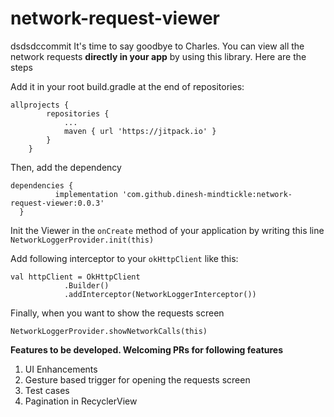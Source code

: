 # network-request-viewer
dsdsdccommit
It's time to say goodbye to Charles. You can view all the network requests **directly in your app** by using this library. Here are the steps


Add it in your root build.gradle at the end of repositories:

```
allprojects {
		repositories {
			...
			maven { url 'https://jitpack.io' }
		}
	}
  ```
  Then, add the dependency
  
  ```
  dependencies {
	        implementation 'com.github.dinesh-mindtickle:network-request-viewer:0.0.3'
	}
  ```
  
  Init the Viewer in the ```onCreate``` method of your application by writing this line
  ```NetworkLoggerProvider.init(this)```
  
Add following interceptor to your ```okHttpClient``` like this: 
```
val httpClient = OkHttpClient
            .Builder()
            .addInterceptor(NetworkLoggerInterceptor())
```
  
Finally, when you want to show the requests screen

```NetworkLoggerProvider.showNetworkCalls(this)```

**Features to be developed. Welcoming PRs for following features**
1. UI Enhancements
2. Gesture based trigger for opening the requests screen
3. Test cases
4. Pagination in RecyclerView


